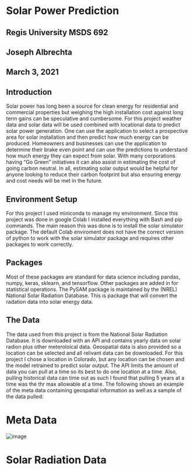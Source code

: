 # Solar Power Prediction
## Regis University MSDS 692
## Joseph Albrechta
## March 3, 2021

## Introduction
Solar power has long been a source for clean energy for residential and commercial properties but weighing the high installation cost against long term gains can be speculative and cumbersome. For this project weather data and solar data will be used combined with locational data to predict solar power generation. One can use the application to select a prospective area for solar installation and then predict how much energy can be produced. Homeowners and businesses can use the application to determine their brake even point and can use the predictions to understand how much energy they can expect from solar. With many corporations having “Go Green” initiatives it can also assist in estimating the cost of going carbon neutral. In all, estimating solar output would be helpful for anyone looking to reduce their carbon footprint but also ensuring energy and cost needs will be met in the future. 

## Environment Setup
For this project I used miniconda to manage my environment. Since this project was done in google Colab I installed everything with Bash and pip commands. The main reason this was done is to install the solar simulator package. The default Colab enviroment does not have the correct version of python to work with the solar simulator package and requires other packages to work correctly.

## Packages

Most of these packages are standard for data science including pandas, numpy, keras, sklearn, and tensorflow. Other packages are added in for statistical operations. The PySAM package is maintained by the (NREL) National Solar Radiation Database. This is package that will convert the radation data into solar energy data.

## The Data
The data used from this project is from the National Solar Radiation Database. It is downloaded with an API and contains yearly data on solar radion plus other meteroloical data. Geospatial data is also provided so a location can be selected and all relivant data can be downloaded. For this project I chose a location in Colorado, but any location can be chosen and the model retrained to predict solar output. The API limits the amount of data you can pull at a time so its best to do one location at a time. Also, pulling historical data can time out as such I found that pulling 5 years at a time was the thr max allowable at a time. The following shows an example of the meta data containing geospatial information as well as a sample of the data pulled:

# Meta Data
![image](https://user-images.githubusercontent.com/51838209/109591151-41bfbf80-7aca-11eb-9134-c7815e215fbf.png)

# Solar Radiation Data


